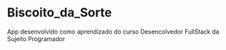 # Biscoito_da_Sorte
App desenvolvido como aprendizado do curso Desencolvedor FullStack da Sujeito Programador
